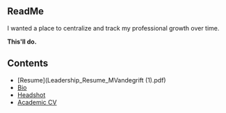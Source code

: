## ReadMe
I wanted a place to centralize and track my professional growth over time.
  
  **This'll do.**
  
## Contents
* [Resume](Leadership_Resume_MVandegrift (1).pdf)
* [Bio](https://github.com/micahvandegrift/micahvandegrift.github.io/blob/master/bio.md)
* [Headshot](https://github.com/micahvandegrift/micahvandegrift.github.io/blob/master/Headshot.jpg)
* [Academic CV](https://github.com/micahvandegrift/micahvandegrift.github.io/blob/master/CV.md)

